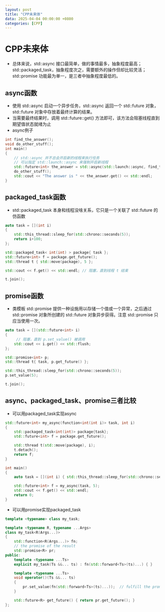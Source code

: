 ```yaml
---
layout: post
title: "CPP未来体"
data: 2025-04-04 00:00:00 +0800
categories: [CPP]
---
```

# CPP未来体
- 总体来说，std::async 接口最简单，做的事情最多，抽象程度最高；std::packaged_task，抽象程度次之，需要额外的操作但却比较灵活；std::promise 功能最为单一，是三者中抽象程度最低的。
## async函数
- 使用 std::async 启动一个异步任务，std::async 返回一个 std::future 对象，std::future 对象中存放着最终计算的结果。
- 当需要最终结果时，调用 std::future::get() 方法即可，该方法会阻塞线程直到期望值状态就绪为止
- async例子

```c++
int find_the_answer();
void do_other_stuff();
int main()
{
    // std::async 并不总会开启新的线程来执行任务
    // 可以指定 std::launch::async 来强制开启新线程
    std::future<int> the_answer = std::async(std::launch::async, find_the_answer);
    do_other_stuff();
    std::cout << "The answer is " << the_answer.get() << std::endl;
}
```
## packaged_task函数
- std::packaged_task 本身和线程没啥关系，它只是一个关联了 std::future 的仿函数

```c++
auto task = [](int i)
{ 
    std::this_thread::sleep_for(std::chrono::seconds(5));
    return i+100; 
};

std::packaged_task< int(int) > package{ task };
std::future<int> f = package.get_future();
std::thread t { std::move(package), 5 };

std::cout << f.get() << std::endl; // 阻塞，直到线程 t 结束

t.join();
```
## promise函数
- 类模板 std::promise 提供一种设施用以存储一个值或一个异常，之后通过 std::promise 对象所创建的 std::future 对象异步获得。注意 std::promise 只应当使用一次。

```c++
auto task = [](std::future<int> i)
{
     // 阻塞，直到 p.set_value() 被调用
    std::cout << i.get() << std::flush;
};

std::promise<int> p;
std::thread t{ task, p.get_future() };

std::this_thread::sleep_for(std::chrono::seconds(5));
p.set_value(5);

t.join();
```

## async、packaged_task、promise三者比较
- 可以用packaged_task实现async

```c++
std::future<int> my_async(function<int(int i)> task, int i)
{
    std::packaged_task<int(int)> package{task};
    std::future<int> f = package.get_future();

    std::thread t(std::move(package), i);
    t.detach();
    return f;
}

int main()
{
    auto task = [](int i) { std::this_thread::sleep_for(std::chrono::seconds(5)); return i+100; };

    std::future<int> f = my_async(task, 5);
    std::cout << f.get() << std::endl;
    return 0;
}
```

- 可以用promise实现packaged_task
```c++
template <typename> class my_task;

template <typename R, typename ...Args>
class my_task<R(Args...)>
{
    std::function<R(Args...)> fn;
    // the promise of the result
    std::promise<R> pr;
public:
    template <typename ...Ts>
    explicit my_task(Ts &&... ts) : fn(std::forward<Ts>(ts)...) { }

    template <typename ...Ts>
    void operator()(Ts &&... ts)
    {
        pr.set_value(fn(std::forward<Ts>(ts)...));  // fulfill the promise
    }

    std::future<R> get_future() { return pr.get_future(); }
};

```